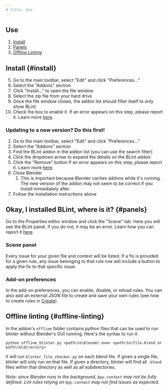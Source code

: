 ```yaml
---
# title: Use
---
```


## Use

1. [Install](#install)
2. [Panels](#panels)
3. [Offline Linting](#offline-linting)

## Install {#install}

5. Go to the main toolbar, select "Edit" and click "Preferences..."
6. Select the "Addons" section
7. Click "Install..." to open the file window
8. Select the zip file from your hard drive
9. Once the file window closes, the addon list should filter itself to only show BLint
10. Check the box to enable it.
If an error appears on this step, please report it.
Learn more [here](/blint/contribute#report-bugs).

### Updating to a new version? Do this first!
1. Go to the main toolbar, select "Edit" and click "Preferences..."
2. Select the "Addons" section
3. Find the BLint addon in the addon list (you can use the search filter)
4. Click the dropdown arrow to expand the details on the BLint addon
5. Click the "Remove" button
If an error appears on this step, please report it.
Learn more [here](/blint/contribute#report-bugs).
6. Close Blender
   1. This is important because Blender caches addons while it's running.
   The new version of the addon may not seem to be correct if you install immediately after.
7. Follow the installation instructions above

## Okay, I installed BLint, where is it? {#panels}

Go to the Properties editor window and click the "Scene" tab.
Here you will see the BLint panel. If you do not, it may be an error.
Learn how you can report it [here](/blint/contribute#report-bugs).

### Scene panel

Every issue for your given file and context will be listed.
If a fix is provided for a given rule,
any issue belonging to that rule row will include a button to apply the fix to that specific issue.

### Add-on preferences

In the add-on preferences, you can enable, disable, or reload rules.
You can also add an external JSON file to create and save your own rules
(see how to create rules in [Create](/blint/create)).

## Offline linting {#offline-linting}

In the addon's `offline` folder contains python files that can be used to run blinter without Blender's GUI running.
Here's the syntax to run it:
```commandline
python offline_blinter.py <path\to\blender.exe> <path\to\file.blend or path\to\directory>
```
It will run `blinter_file_checker.py` on each blend file. If given a single file, blinter will only run on that file.
If given a directory, blinter will find all `.blend` files within that directory as well as all subdirectories.

*Note: since Blender runs in the background, `bpy.context` may not be fully defined.
Lint rules relying on `bpy.context` may not find issues as expected.*